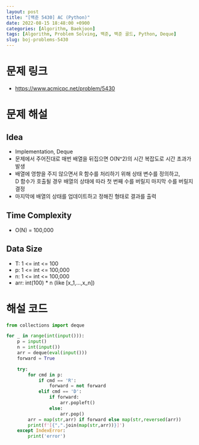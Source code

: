 ```yaml
---
layout: post
title: "[백준 5430] AC (Python)"
date: 2022-08-15 18:48:00 +0900
categories: [Algorithm, Baekjoon]
tags: [Algorithm, Problem Solving, 백준, 백준 골드, Python, Deque]
slug: boj-problems-5430
---
```


# 문제 링크
- https://www.acmicpc.net/problem/5430

# 문제 해설

## Idea
- Implementation, Deque
- 문제에서 주어진대로 매번 배열을 뒤집으면 O(N^2)의 시간 복잡도로 시간 초과가 발생
- 배열에 영향을 주지 않으면서 R 함수를 처리하기 위해 상태 변수를 정의하고,   
  D 함수가 호출될 경우 배열의 상태에 따라 첫 번째 수를 버릴지 마지막 수를 버릴지 결정
- 마지막에 배열의 상태를 업데이트하고 정해진 형태로 결과를 출력

## Time Complexity
- O(N) = 100,000

## Data Size
- T: 1 <= int <= 100
- p: 1 <= int <= 100,000
- n: 1 <= int <= 100,000
- arr: int(100) * n (like [x_1,...,x_n])

# 해설 코드

```python
from collections import deque

for _ in range(int(input())):
    p = input()
    n = int(input())
    arr = deque(eval(input()))
    forward = True

    try:
        for cmd in p:
            if cmd == 'R':
                forward = not forward
            elif cmd == 'D':
                if forward:
                    arr.popleft()
                else:
                    arr.pop()
        arr = map(str,arr) if forward else map(str,reversed(arr))
        print(f'[{",".join(map(str,arr))}]')
    except IndexError:
        print('error')
```